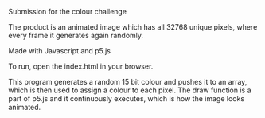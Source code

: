 Submission for the colour challenge

The product is an animated image which has all 32768 unique pixels, where every frame it generates again randomly.

Made with Javascript and p5.js 

To run, open the index.html in your browser.

This program generates a random 15 bit colour and pushes it to an array, which is then used to assign a colour to each pixel. The draw function is a part of p5.js and it continuously executes, which is how the image looks animated. 